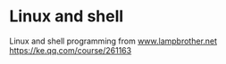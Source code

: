 # Linux and shell
Linux and shell programming from www.lampbrother.net
https://ke.qq.com/course/261163
